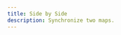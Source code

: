 ```yaml
---
title: Side by Side
description: Synchronize two maps.
---
```


<script lang="ts">
  import Demo from "./SideBySide.svelte";
  import demoRaw from "./SideBySide.svelte?raw";
  import CodeBlock from "../../CodeBlock.svelte";
  let { shiki } = $props();
</script>

<Demo />

<CodeBlock content={demoRaw} shiki={shiki} />
